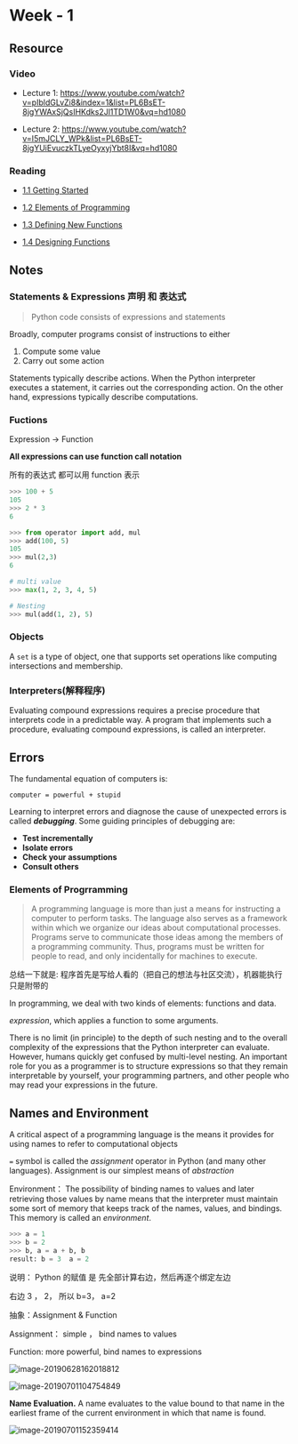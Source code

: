 # Week - 1

##	Resource

### Video

* Lecture 1: https://www.youtube.com/watch?v=pIbldGLvZi8&index=1&list=PL6BsET-8jgYWAxSjQsIHKdks2Jl1TD1W0&vq=hd1080

* Lecture 2: https://www.youtube.com/watch?v=I5mJCLY_WPk&list=PL6BsET-8jgYUiEvuczkTLyeOyxyjYbt8I&vq=hd1080

### Reading

* [1.1 Getting Started](https://composingprograms.com/pages/11-getting-started.html)

* [1.2 Elements of Programming](https://composingprograms.com/pages/12-elements-of-programming.html)

* [1.3 Defining New Functions](https://composingprograms.com/pages/13-defining-new-functions.html)

* [1.4 Designing Functions](https://composingprograms.com/pages/14-designing-functions.html)

## Notes

### Statements & Expressions 声明 和 表达式

> Python code consists of expressions and statements

Broadly, computer programs consist of instructions to either

1. Compute some value
2. Carry out some action

Statements typically describe actions. When the Python interpreter executes a statement, it carries out the corresponding action. On the other hand, expressions typically describe computations. 

### Fuctions

Expression -> Function

**All expressions can use function call notation**

所有的表达式 都可以用 function 表示

```Python
>>> 100 + 5
105
>>> 2 * 3
6

>>> from operator import add, mul
>>> add(100, 5)
105
>>> mul(2,3)
6

# multi value
>>> max(1, 2, 3, 4, 5)

# Nesting
>>> mul(add(1, 2), 5)
```



### Objects

A `set` is a type of object, one that supports set operations like computing intersections and membership. 

### Interpreters(解释程序)

Evaluating compound expressions requires a precise procedure that interprets code in a predictable way. A program that implements such a procedure, evaluating compound expressions, is called an interpreter. 

## Errors



The fundamental equation of computers is:

```
computer = powerful + stupid
```

Learning to interpret errors and diagnose the cause of unexpected errors is called ***debugging***. Some guiding principles of debugging are:

* **Test incrementally**
* **Isolate errors**
* **Check your assumptions**
* **Consult others**



### Elements of Progrramming

> A programming language is more than just a means for instructing a computer to perform tasks. The language also serves as a framework within which we organize our ideas about computational processes. Programs serve to communicate those ideas among the members of a programming community. Thus, programs must be written for people to read, and only incidentally for machines to execute.

总结一下就是: 程序首先是写给人看的（把自己的想法与社区交流），机器能执行只是附带的



In programming, we deal with two kinds of elements: functions and data.



*expression*, which applies a function to some arguments.



There is no limit (in principle) to the depth of such nesting and to the overall complexity of the expressions that the Python interpreter can evaluate. However, humans quickly get confused by multi-level nesting. An important role for you as a programmer is to structure expressions so that they remain interpretable by yourself, your programming partners, and other people who may read your expressions in the future.



## Names and Environment

A critical aspect of a programming language is the means it provides for using names to refer to computational objects

 `=` symbol is called the *assignment* operator in Python (and many other languages). Assignment is our simplest means of *abstraction*



Environment： The possibility of binding names to values and later retrieving those values by name means that the interpreter must maintain some sort of memory that keeps track of the names, values, and bindings. This memory is called an *environment*.

```python
>>> a = 1
>>> b = 2
>>> b, a = a + b, b
result: b = 3  a = 2
```

说明： Python 的赋值 是 先全部计算右边，然后再逐个绑定左边 

右边 3 ， 2， 所以 b=3， a=2



抽象：Assignment & Function

Assignment： simple ， bind names to values

Function: more powerful, bind names to expressions 



![image-20190628162018812](http://ww3.sinaimg.cn/large/006tNc79ly1g4gy15k7zgj31ed0u0agi.jpg)

![image-20190701104754849](http://ww3.sinaimg.cn/large/006tNc79ly1g4k5a82hnrj30um0fvmzp.jpg)



**Name Evaluation.** A name evaluates to the value bound to that name in the earliest frame of the current environment in which that name is found.



![image-20190701152359414](http://ww3.sinaimg.cn/large/006tNc79ly1g4kd9de4aej30vh0hvac4.jpg)

